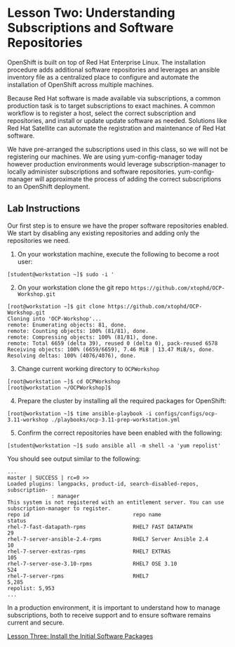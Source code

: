 # Lesson Two: Understanding Subscriptions and Software Repositories

OpenShift is built on top of Red Hat Enterprise Linux. The installation procedure adds additional software repositories and leverages an ansible inventory file as a centralized place to configure and automate the installation of OpenShift across multiple machines.

Because Red Hat software is made available via subscriptions, a common production task is to target subscriptions to exact machines. A common workflow is to register a host, select the correct subscription and repositories, and install or update update software as needed. Solutions like Red Hat Satellite can automate the registration and maintenance of Red Hat software. 

We have pre-arranged the subscriptions used in this class, so we will not be registering our machines. We are using yum-config-manager today however production environments would leverage subscription-manager to locally administer subscriptions and software repositories. yum-config-manager will approximate the process of adding the correct subscriptions to an OpenShift deployment.

## Lab Instructions
Our first step is to ensure we have the proper software repositories enabled. We start by disabling any existing repositories and adding only the repositories we need. 

1. On your workstation machine, execute the following to become a root user:
```
[student@workstation ~]$ sudo -i '
```

2. On your workstation clone the git repo ```https://github.com/xtophd/OCP-Workshop.git```
```
[root@workstation ~]$ git clone https://github.com/xtophd/OCP-Workshop.git
Cloning into 'OCP-Workshop'...
remote: Enumerating objects: 81, done.
remote: Counting objects: 100% (81/81), done.
remote: Compressing objects: 100% (81/81), done.
remote: Total 6659 (delta 39), reused 0 (delta 0), pack-reused 6578
Receiving objects: 100% (6659/6659), 7.46 MiB | 13.47 MiB/s, done.
Resolving deltas: 100% (4076/4076), done.
```
3. Change current working directory to ```OCPWorkshop```

```
[root@workstation ~]$ cd OCPWorkshop
[root@workstation ~/OCPWorkshop]$
```

4. Prepare the cluster by installing all the required packages for OpenShift:
```
[root@workstation ~]$ time ansible-playbook -i configs/configs/ocp-3.11-workshop ./playbooks/ocp-3.11-prep-workstation.yml
```

5. Confirm the correct repositories have been enabled with the following:
```
[student@workstation ~]$ sudo ansible all -m shell -a 'yum repolist'
```

You should see output similar to the following:
```
...
master | SUCCESS | rc=0 >>
Loaded plugins: langpacks, product-id, search-disabled-repos, subscription-
              : manager
This system is not registered with an entitlement server. You can use subscription-manager to register.
repo id                                 repo name                         status
rhel-7-fast-datapath-rpms               RHEL7 FAST DATAPATH                  29
rhel-7-server-ansible-2.4-rpms          RHEL7 Server Ansible 2.4             10
rhel-7-server-extras-rpms               RHEL7 EXTRAS                        105
rhel-7-server-ose-3.10-rpms             RHEL7 OSE 3.10                      524
rhel-7-server-rpms                      RHEL7                             5,285
repolist: 5,953
...
```

In a production environment, it is important to understand how to manage subscriptions, both to receive support and to ensure software remains current and secure.

[Lesson Three: Install the Initial Software Packages](03-lesson-install_initial_software.md)
